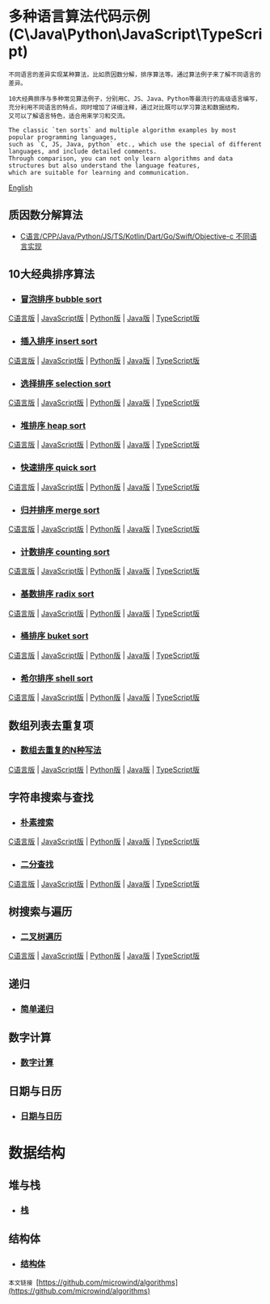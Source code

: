 # 多种语言算法代码示例(C\Java\Python\JavaScript\TypeScript)

    不同语言的差异实现某种算法，比如质因数分解，排序算法等。通过算法例子来了解不同语言的差异。

    10大经典排序与多种常见算法例子，分别用C、JS、Java、Python等最流行的高级语言编写，
    充分利用不同语言的特点，同时增加了详细注释，通过对比既可以学习算法和数据结构，
    又可以了解语言特色，适合用来学习和交流。
    
    The classic `ten sorts` and multiple algorithm examples by most popular programming languages, 
    such as `C, JS, Java, python` etc., which use the special of different languages, and include detailed comments. 
    Through comparison, you can not only learn algorithms and data structures but also understand the language features, 
    which are suitable for learning and communication.
    
[English](./README_en.md)    

## 质因数分解算法
- [C语言/CPP/Java/Python/JS/TS/Kotlin/Dart/Go/Swift/Objective-c 不同语言实现](./factor)
    
## 10大经典排序算法
- ### [冒泡排序 bubble sort](./sorts/bubblesort/)
[C语言版](./sorts/bubblesort/bubble_sort.c ) | [JavaScript版](./sorts/bubblesort/bubble_sort.js ) | [Python版](./sorts/bubblesort/bubble_sort.py ) | [Java版](./sorts/bubblesort/BubbleSort.java ) | [TypeScript版](./sorts/bubblesort/BubbleSort.ts )
- ### [插入排序 insert sort](./sorts/insertsort/)
[C语言版](./sorts/insertsort/insert_sort.c ) | [JavaScript版](./sorts/insertsort/insert_sort.js ) | [Python版](./sorts/insertsort/insert_sort.py ) | [Java版](./sorts/insertsort/InsertSort.java ) | [TypeScript版](./sorts/insertsort/InsertSort.ts )
- ### [选择排序 selection sort](./sorts/selectionsort/)
[C语言版](./sorts/selectionsort/selection_sort.c ) | [JavaScript版](./sorts/selectionsort/selection_sort.js ) | [Python版](./sorts/selectionsort/selection_sort.py ) | [Java版](./sorts/selectionsort/SelectionSort.java ) | [TypeScript版](./sorts/selectionsort/SelectionSort.ts )
- ### [堆排序 heap sort](./sorts/heapsort/)
[C语言版](./sorts/heapsort/heap_sort.c ) | [JavaScript版](./sorts/heapsort/heap_sort.js ) | [Python版](./sorts/heapsort/heap_sort.py ) | [Java版](./sorts/heapsort/HeapSort.java ) | [TypeScript版](./sorts/heapsort/HeapSort.ts )
- ### [快速排序 quick sort](./sorts/quicksort/)
[C语言版](./sorts/quicksort/quick_sort.c ) | [JavaScript版](./sorts/quicksort/quick_sort.js ) | [Python版](./sorts/quicksort/quick_sort.py ) | [Java版](./sorts/quicksort/QuickSort.java ) | [TypeScript版](./sorts/quicksort/QuickSort.ts )
- ### [归并排序 merge sort](./sorts/mergesort/)
[C语言版](./sorts/mergesort/merge_sort.c ) | [JavaScript版](./sorts/mergesort/merge_sort.js ) | [Python版](./sorts/mergesort/merge_sort.py ) | [Java版](./sorts/mergesort/MergeSort.java ) | [TypeScript版](./sorts/mergesort/MergeSort.ts )
- ### [计数排序 counting sort](./sorts/countingsort/)
[C语言版](./sorts/countingsort/counting_sort.c ) | [JavaScript版](./sorts/countingsort/counting_sort.js ) | [Python版](./sorts/countingsort/counting_sort.py ) | [Java版](./sorts/countingsort/CountingSort.java ) | [TypeScript版](./sorts/countingsort/CountingSort.ts )
- ### [基数排序 radix sort](./sorts/radixsort/)
[C语言版](./sorts/radixsort/radix_sort.c ) | [JavaScript版](./sorts/radixsort/radix_sort.js ) | [Python版](./sorts/radixsort/radix_sort.py ) | [Java版](./sorts/radixsort/RadixSort.java ) | [TypeScript版](./sorts/radixsort/RadixSort.ts )
- ### [桶排序 buket sort](./sorts/buketsort/)
[C语言版](./sorts/buketsort/buket_sort.c ) | [JavaScript版](./sorts/buketsort/buket_sort.js ) | [Python版](./sorts/buketsort/buket_sort.py ) | [Java版](./sorts/buketsort/BuketSort.java ) | [TypeScript版](./sorts/buketsort/BuketSort.ts )
- ### [希尔排序 shell sort](./sorts/shellsort/)
[C语言版](./sorts/shellsort/shell_sort.c ) | [JavaScript版](./sorts/shellsort/shell_sort.js ) | [Python版](./sorts/shellsort/shell_sort.py ) | [Java版](./sorts/shellsort/ShellSort.java ) | [TypeScript版](./sorts/shellsort/ShellSort.ts )

## 数组列表去重复项
- ### [数组去重复的N种写法](./unique/)
[C语言版](./unique/unique.c ) | [JavaScript版](./unique/unique.js ) | [Python版](./unique/unique.py ) | [Java版](./unique/UniqueArray.java ) | [TypeScript版](./unique/UniqueArray.ts )

## 字符串搜索与查找
- ### [朴素搜索](./string/nativesearch/)
[C语言版](./string/nativesearch/string_search.c ) | [JavaScript版](./string/nativesearch/string_search.js ) | [Python版](./string/nativesearch/string_search.py ) | [Java版](./string/nativesearch/StringSearch.java ) | [TypeScript版](./string/nativesearch/StringSearch.ts )
- ### [二分查找](./search/binarysearch/)
[C语言版](./search/binarysearch/binary_search.c ) | [JavaScript版](./search/binarysearch/binary_search.js ) | [Python版](./search/binarysearch/binary_search.py ) | [Java版](./search/binarysearch/BinarySearch.java ) | [TypeScript版](./search/binarysearch/BinarySearch.ts )

## 树搜索与遍历
- ### [二叉树遍历](./tree/binarytree/)
[C语言版](./tree/binarytree/binary_tree.c ) | [JavaScript版](./tree/binarytree/binary_tree.js ) | [Python版](./tree/binarytree/binary_tree.py ) | [Java版](./tree/binarytree/BinaryTree.java ) | [TypeScript版](./tree/binarytree/BinaryTree.ts )

## 递归
- ### [简单递归](./recursion/)

## 数字计算
- ### [数字计算](./number/)

## 日期与日历
- ### [日期与日历](./date/)

# 数据结构
## 堆与栈
- ### [栈](./data-structure/stack/)
## 结构体
- ### [结构体](./data-structure/struct/)


`本文链接
`[https://github.com/microwind/algorithms](https://github.com/microwind/algorithms)
